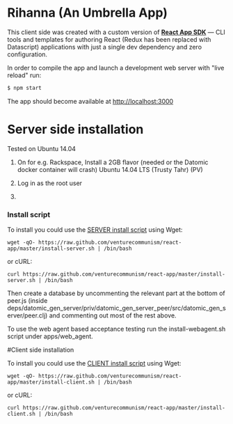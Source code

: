 # Rihanna (An Umbrella App)

This client side was created with a custom version of **[React App SDK](https://github.com/kriasoft/react-app)** — CLI
tools and templates for authoring React (Redux has been replaced with Datascript) applications with just a single dev dependency and
zero configuration.

In order to compile the app and launch a development web server with "live reload" run:

```sh
$ npm start
```

The app should become available at [http://localhost:3000](http://localhost:3000)

# Server side installation

Tested on Ubuntu 14.04

1) On for e.g. Rackspace, Install a 2GB flavor (needed or the Datomic docker container will crash) Ubuntu 14.04 LTS (Trusty Tahr) (PV)

2) Log in as the root user

3)

### Install script

To install you could use the [SERVER install script](https://raw.github.com/venturecommunism/react-app/master/install-server.sh) using Wget:

    wget -qO- https://raw.github.com/venturecommunism/react-app/master/install-server.sh | /bin/bash

or cURL:

    curl https://raw.github.com/venturecommunism/react-app/master/install-server.sh | /bin/bash

Then create a database by uncommenting the relevant part at the bottom of peer.js (inside deps/datomic_gen_server/priv/datomic_gen_server_peer/src/datomic_gen_server/peer.clj) and commenting out most of the rest above.

To use the web agent based acceptance testing run the install-webagent.sh script under apps/web_agent.

#Client side installation

To install you could use the [CLIENT install script](https://raw.github.com/venturecommunism/react-app/master/install-client.sh) using Wget:

    wget -qO- https://raw.github.com/venturecommunism/react-app/master/install-client.sh | /bin/bash

or cURL:

    curl https://raw.github.com/venturecommunism/react-app/master/install-client.sh | /bin/bash


